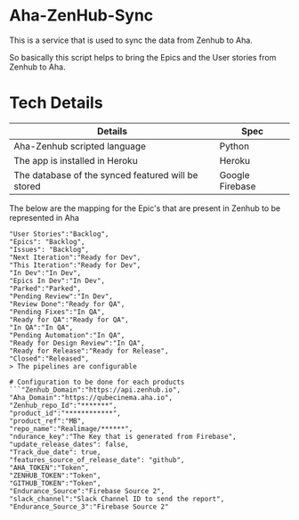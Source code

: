 # Aha-ZenHub-Sync

This is a service that is used to sync the data from Zenhub to Aha.

So basically this script helps to bring the Epics and the User stories from Zenhub to Aha.


# Tech Details

| Details | Spec
| ------ | ------ |
| Aha-Zenhub scripted language | Python |
| The app is installed in Heroku | Heroku |
| The database of the synced featured will be stored | Google Firebase |


The below are the mapping for the Epic's that are present in Zenhub to be represented in Aha

```"Whislist":"Whislist",
"User Stories":"Backlog",
"Epics": "Backlog",
"Issues": "Backlog",
"Next Iteration":"Ready for Dev",
"This Iteration":"Ready for Dev",
"In Dev":"In Dev",
"Epics In Dev":"In Dev",
"Parked":"Parked",
"Pending Review":"In Dev",
"Review Done":"Ready for QA",
"Pending Fixes":"In QA",
"Ready for QA":"Ready for QA",
"In QA":"In QA",
"Pending Automation":"In QA",
"Ready for Design Review":"In QA",
"Ready for Release":"Ready for Release",
"Closed":"Released",
> The pipelines are configurable

# Configuration to be done for each products
```"Zenhub_Domain":"https://api.zenhub.io",
"Aha_Domain":"https://qubecinema.aha.io",
"Zenhub_repo_Id":"*******",
"product_id":"************",
"product_ref":"MB",
"repo_name":"Realimage/******",
"ndurance_key":"The Key that is generated from Firebase",
"update_release_dates": false,
"Track_due_date": true,
"features_source_of_release_date": "github",
"AHA_TOKEN":"Token",
"ZENHUB_TOKEN":"Token",
"GITHUB_TOKEN":"Token",
"Endurance_Source":"Firebase Source 2",
"slack_channel":"Slack Channel ID to send the report",
"Endurance_Source_3":"Firebase Source 2"
